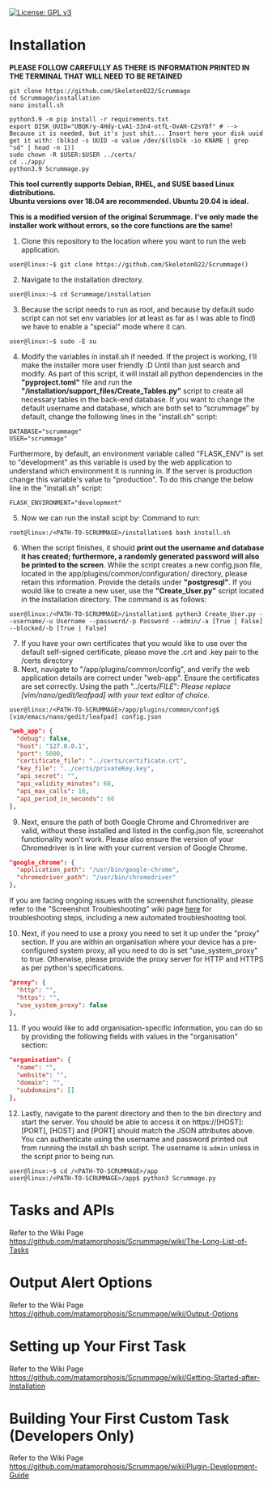 [![License: GPL v3](https://img.shields.io/badge/License-GPLv3-blue.svg)](https://www.gnu.org/licenses/gpl-3.0)

# Installation
**PLEASE FOLLOW CAREFULLY AS THERE IS INFORMATION PRINTED IN THE TERMINAL THAT WILL NEED TO BE RETAINED**

```
git clone https://github.com/Skeleton022/Scrummage
cd Scrummage/installation
nano install.sh

python3.9 -m pip install -r requirements.txt
export DISK_UUID="UBQKry-4Hdy-LvA1-33n4-otfL-OvAH-C2sY8f" # --> Because it is needed, but it's just shit... Insert here your disk uuid get it with: (blkid -s UUID -o value /dev/$(lsblk -io KNAME | grep "sd" | head -n 1))
sudo chown -R $USER:$USER ../certs/
cd ../app/
python3.9 Scrummage.py
```

**This tool currently supports Debian, RHEL, and SUSE based Linux distributions.**  
**Ubuntu versions over 18.04 are recommended. Ubuntu 20.04 is ideal.**

**This is a modified version of the original Scrummage.**
**I've only made the installer work without errors, so the core functions are the same!**

1. Clone this repository to the location where you want to run the web application.  
```console
user@linux:~$ git clone https://github.com/Skeleton022/Scrummage()
```
2. Navigate to the installation directory.
```console
user@linux:~$ cd Scrummage/installation
```
3. Because the script needs to run as root, and because by default sudo script can not set env variables (or at least as far as I was able to find) we have to enable a "special" mode where it can.
```console
user@linux:~$ sudo -E su
```
4. Modify the variables in install.sh if needed. If the project is working, I'll make the installer more user friendly :D Until than just search and modify. As part of this script, it will install all python dependencies in the **"pyproject.toml"** file and run the **"/installation/support_files/Create_Tables.py"** script to create all necessary tables in the back-end database. If you want to change the default username and database, which are both set to “scrummage” by default, change the following lines in the "install.sh" script:  
```console
DATABASE="scrummage"  
USER="scrummage"  
```
Furthermore, by default, an environment variable called "FLASK_ENV" is set to "development" as this variable is used by the web application to understand which environment it is running in. If the server is production change this variable's value to "production". To do this change the below line in the "install.sh" script:  
```console
FLASK_ENVIRONMENT="development"
```

5. Now we can run the install scipt by:
Command to run:
```console
root@linux:/<PATH-TO-SCRUMMAGE>/installation$ bash install.sh
```

6. When the script finishes, it should **print out the username and database it has created; furthermore, a randomly generated password will also be printed to the screen**. While the script creates a new config.json file, located in the app/plugins/common/configuration/ directory, please retain this information. Provide the details under **"postgresql"**. If you would like to create a new user, use the **"Create_User.py"** script located in the installation directory. The command is as follows:
```console
user@linux:/<PATH-TO-SCRUMMAGE>/installation$ python3 Create_User.py --username/-u Username --password/-p Password --admin/-a [True | False] --blocked/-b [True | False]
```
7. If you have your own certificates that you would like to use over the default self-signed certificate, please move the .crt and .key pair to the <PATH-TO-SCRUMMAGE>/certs directory
8. Next, navigate to "/app/plugins/common/config", and verify the web application details are correct under "web-app". Ensure the certificates are set correctly. Using the path "../certs/*FILE*":
*Please replace [vim/nano/gedit/leafpad] with your text editor of choice.*
```console
user@linux:/<PATH-TO-SCRUMMAGE>/app/plugins/common/config$ [vim/emacs/nano/gedit/leafpad] config.json
```
```json
"web_app": {
  "debug": false,
  "host": "127.0.0.1",
  "port": 5000,
  "certificate_file": "../certs/certificate.crt",
  "key_file": "../certs/privateKey.key",
  "api_secret": "",
  "api_validity_minutes": 60,
  "api_max_calls": 10,
  "api_period_in_seconds": 60
},
```
9. Next, ensure the path of both Google Chrome and Chromedriver are valid, without these installed and listed in the config.json file, screenshot functionality won't work. Please also ensure the version of your Chromedriver is in line with your current version of Google Chrome.
```json
"google_chrome": {
  "application_path": "/usr/bin/google-chrome",
  "chromedriver_path": "/usr/bin/chromedriver"
},
```
If you are facing ongoing issues with the screenshot functionality, please refer to the "Screenshot Troubleshooting" wiki page [here](https://github.com/matamorphosis/Scrummage/wiki/Screenshot-Troubleshooting) for troubleshooting steps, including a new automated troubleshooting tool.

10. Next, if you need to use a proxy you need to set it up under the "proxy" section. If you are within an organisation where your device has a pre-configured system proxy, all you need to do is set "use_system_proxy" to true. Otherwise, please provide the proxy server for HTTP and HTTPS as per python's specifications.
```json
"proxy": {
  "http": "",
  "https": "",
  "use_system_proxy": false
},
```

11. If you would like to add organisation-specific information, you can do so by providing the following fields with values in the "organisation" section:
```json
"organisation": {
  "name": "",
  "website": "",
  "domain": "",
  "subdomains": []
},
```

12. Lastly, navigate to the parent directory and then to the bin directory and start the server. You should be able to access it on https://[HOST]:[PORT], [HOST] and [PORT] should match the JSON attributes above. You can authenticate using the username and password printed out from running the install.sh bash script. The username is `admin` unless in the script prior to being run.
```console
user@linux:~$ cd /<PATH-TO-SCRUMMAGE>/app
user@linux:/<PATH-TO-SCRUMMAGE>/app$ python3 Scrummage.py
```

# Tasks and APIs  
Refer to the Wiki Page https://github.com/matamorphosis/Scrummage/wiki/The-Long-List-of-Tasks

# Output Alert Options  
Refer to the Wiki Page https://github.com/matamorphosis/Scrummage/wiki/Output-Options

# Setting up Your First Task
Refer to the Wiki Page https://github.com/matamorphosis/Scrummage/wiki/Getting-Started-after-Installation

# Building Your First Custom Task (Developers Only)
Refer to the Wiki Page https://github.com/matamorphosis/Scrummage/wiki/Plugin-Development-Guide
